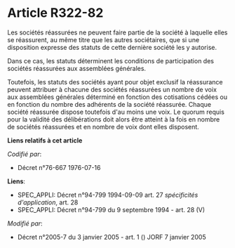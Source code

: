 # Article R322-82

Les sociétés réassurées ne peuvent faire partie de la société à laquelle elles se réassurent, au même titre que les autres
sociétaires, que si une disposition expresse des statuts de cette dernière société les y autorise.

Dans ce cas, les statuts déterminent les conditions de participation des sociétés réassurées aux assemblées générales.

Toutefois, les statuts des sociétés ayant pour objet exclusif la réassurance peuvent attribuer à chacune des sociétés
réassurées un nombre de voix aux assemblées générales déterminé en fonction des cotisations cédées ou en fonction du nombre
des adhérents de la société réassurée. Chaque société réassurée dispose toutefois d'au moins une voix. Le quorum requis pour
la validité des délibérations doit alors être atteint à la fois en nombre de sociétés réassurées et en nombre de voix dont
elles disposent.

**Liens relatifs à cet article**

_Codifié par_:

  - Décret n°76-667 1976-07-16

**Liens**:

  - SPEC_APPLI: Décret n°94-799 1994-09-09 art. 27 *spécificités d'application*, art. 28
  - SPEC_APPLI: Décret n°94-799 du 9 septembre 1994 - art. 28 (V)

_Modifié par_:

  - Décret n°2005-7 du 3 janvier 2005 - art. 1 () JORF 7 janvier 2005
